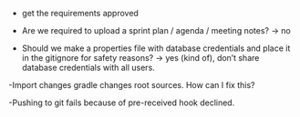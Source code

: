 - get the requirements approved

- Are we required to upload a sprint plan / agenda / meeting notes?
	-> no

- Should we make a properties file with database credentials and place it in the gitignore for safety reasons?
	-> yes (kind of), don’t share database credentials with all users. 

-Import changes gradle changes root sources. How can I fix this?

-Pushing to git fails because of pre-received hook declined. 
